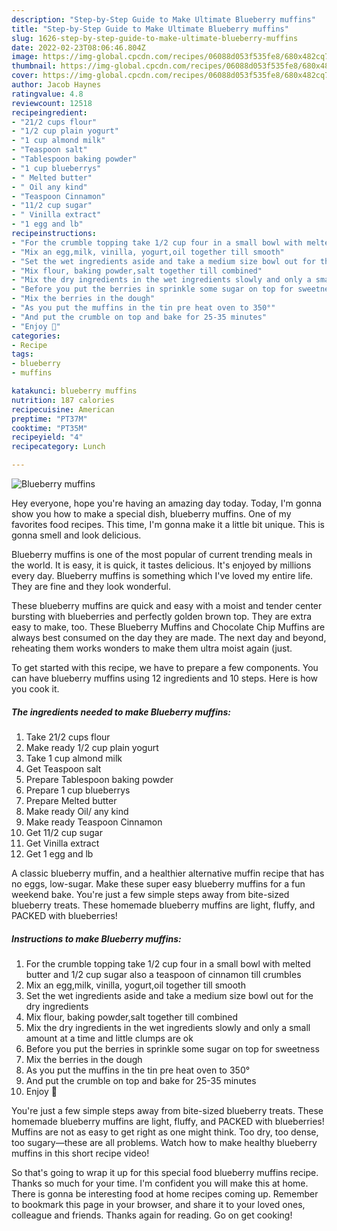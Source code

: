 ```yaml
---
description: "Step-by-Step Guide to Make Ultimate Blueberry muffins"
title: "Step-by-Step Guide to Make Ultimate Blueberry muffins"
slug: 1626-step-by-step-guide-to-make-ultimate-blueberry-muffins
date: 2022-02-23T08:06:46.804Z
image: https://img-global.cpcdn.com/recipes/06088d053f535fe8/680x482cq70/blueberry-muffins-recipe-main-photo.jpg
thumbnail: https://img-global.cpcdn.com/recipes/06088d053f535fe8/680x482cq70/blueberry-muffins-recipe-main-photo.jpg
cover: https://img-global.cpcdn.com/recipes/06088d053f535fe8/680x482cq70/blueberry-muffins-recipe-main-photo.jpg
author: Jacob Haynes
ratingvalue: 4.8
reviewcount: 12518
recipeingredient:
- "21/2 cups flour"
- "1/2 cup plain yogurt"
- "1 cup almond milk"
- "Teaspoon salt"
- "Tablespoon baking powder"
- "1 cup blueberrys"
- " Melted butter"
- " Oil any kind"
- "Teaspoon Cinnamon"
- "11/2 cup sugar"
- " Vinilla extract"
- "1 egg and lb"
recipeinstructions:
- "For the crumble topping take 1/2 cup four in a small bowl with melted butter and 1/2 cup sugar also a teaspoon of cinnamon till crumbles"
- "Mix an egg,milk, vinilla, yogurt,oil together till smooth"
- "Set the wet ingredients aside and take a medium size bowl out for the dry ingredients"
- "Mix flour, baking powder,salt together till combined"
- "Mix the dry ingredients in the wet ingredients slowly and only a small amount at a time and little clumps are ok"
- "Before you put the berries in sprinkle some sugar on top for sweetness"
- "Mix the berries in the dough"
- "As you put the muffins in the tin pre heat oven to 350°"
- "And put the crumble on top and bake for 25-35 minutes"
- "Enjoy 🥺"
categories:
- Recipe
tags:
- blueberry
- muffins

katakunci: blueberry muffins 
nutrition: 187 calories
recipecuisine: American
preptime: "PT37M"
cooktime: "PT35M"
recipeyield: "4"
recipecategory: Lunch

---
```



![Blueberry muffins](https://img-global.cpcdn.com/recipes/06088d053f535fe8/680x482cq70/blueberry-muffins-recipe-main-photo.jpg)

Hey everyone, hope you're having an amazing day today. Today, I'm gonna show you how to make a special dish, blueberry muffins. One of my favorites food recipes. This time, I'm gonna make it a little bit unique. This is gonna smell and look delicious.

Blueberry muffins is one of the most popular of current trending meals in the world. It is easy, it is quick, it tastes delicious. It's enjoyed by millions every day. Blueberry muffins is something which I've loved my entire life. They are fine and they look wonderful.

These blueberry muffins are quick and easy with a moist and tender center bursting with blueberries and perfectly golden brown top. They are extra easy to make, too. These Blueberry Muffins and Chocolate Chip Muffins are always best consumed on the day they are made. The next day and beyond, reheating them works wonders to make them ultra moist again (just.


To get started with this recipe, we have to prepare a few components. You can have blueberry muffins using 12 ingredients and 10 steps. Here is how you cook it.

<!--inarticleads1-->

##### The ingredients needed to make Blueberry muffins:

1. Take 21/2 cups flour
1. Make ready 1/2 cup plain yogurt
1. Take 1 cup almond milk
1. Get Teaspoon salt
1. Prepare Tablespoon baking powder
1. Prepare 1 cup blueberrys
1. Prepare  Melted butter
1. Make ready  Oil/ any kind
1. Make ready Teaspoon Cinnamon
1. Get 11/2 cup sugar
1. Get  Vinilla extract
1. Get 1 egg and lb


A classic blueberry muffin, and a healthier alternative muffin recipe that has no eggs, low-sugar. Make these super easy blueberry muffins for a fun weekend bake. You&#39;re just a few simple steps away from bite-sized blueberry treats. These homemade blueberry muffins are light, fluffy, and PACKED with blueberries! 

<!--inarticleads2-->

##### Instructions to make Blueberry muffins:

1. For the crumble topping take 1/2 cup four in a small bowl with melted butter and 1/2 cup sugar also a teaspoon of cinnamon till crumbles
1. Mix an egg,milk, vinilla, yogurt,oil together till smooth
1. Set the wet ingredients aside and take a medium size bowl out for the dry ingredients
1. Mix flour, baking powder,salt together till combined
1. Mix the dry ingredients in the wet ingredients slowly and only a small amount at a time and little clumps are ok
1. Before you put the berries in sprinkle some sugar on top for sweetness
1. Mix the berries in the dough
1. As you put the muffins in the tin pre heat oven to 350°
1. And put the crumble on top and bake for 25-35 minutes
1. Enjoy 🥺


You&#39;re just a few simple steps away from bite-sized blueberry treats. These homemade blueberry muffins are light, fluffy, and PACKED with blueberries! Muffins are not as easy to get right as one might think. Too dry, too dense, too sugary—these are all problems. Watch how to make healthy blueberry muffins in this short recipe video! 

So that's going to wrap it up for this special food blueberry muffins recipe. Thanks so much for your time. I'm confident you will make this at home. There is gonna be interesting food at home recipes coming up. Remember to bookmark this page in your browser, and share it to your loved ones, colleague and friends. Thanks again for reading. Go on get cooking!
